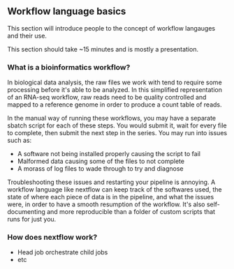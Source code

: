 ## Workflow language basics

This section will introduce people to the concept of workflow langauges and their use. 

This section should take ~15 minutes and is mostly a presentation. 

### What is a bioinformatics workflow?

In biological data analysis, the raw files we work with tend to require some processing before it's able to be analyzed. In this simplified representation of an RNA-seq workflow, raw reads need to be quality controlled and mapped to a reference genome in order to produce a count table of reads.

In the manual way of running these workflows, you may have a separate sbatch script for each of these steps. You would submit it, wait for every file to complete, then submit the next step in the series. You may run into issues such as:

* A software not being installed properly causing the script to fail
* Malformed data causing some of the files to not complete
* A morass of log files to wade through to try and diagnose

Troubleshooting these issues and restarting your pipeline is annoying. A workflow language like nextflow can keep track of the softwares used, the state of where each piece of data is in the pipeline, and what the issues were, in order to have a smooth resumption of the workflow. It's also self-documenting and more reproducible than a folder of custom scripts that runs for just you.

### How does nextflow work?

* Head job orchestrate child jobs
* etc


